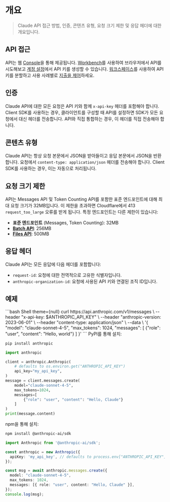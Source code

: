 # 개요

> Claude API 접근 방법, 인증, 콘텐츠 유형, 요청 크기 제한 및 응답 헤더에 대한 개요입니다.

## API 접근

API는 웹 [Console](https://console.anthropic.com/)을 통해 제공됩니다. [Workbench](https://console.anthropic.com/workbench)를 사용하여 브라우저에서 API를 시도해보고 [계정 설정](https://console.anthropic.com/account/keys)에서 API 키를 생성할 수 있습니다. [워크스페이스](https://console.anthropic.com/settings/workspaces)를 사용하여 API 키를 분할하고 사용 사례별로 [지출을 제어](/ko/api/rate-limits)하세요.

## 인증

Claude API에 대한 모든 요청은 API 키와 함께 `x-api-key` 헤더를 포함해야 합니다. Client SDK를 사용하는 경우, 클라이언트를 구성할 때 API를 설정하면 SDK가 모든 요청에서 대신 헤더를 전송합니다. API와 직접 통합하는 경우, 이 헤더를 직접 전송해야 합니다.

## 콘텐츠 유형

Claude API는 항상 요청 본문에서 JSON을 받아들이고 응답 본문에서 JSON을 반환합니다. 요청에서 `content-type: application/json` 헤더를 전송해야 합니다. Client SDK를 사용하는 경우, 이는 자동으로 처리됩니다.

## 요청 크기 제한

API는 Messages API 및 Token Counting API를 포함한 표준 엔드포인트에 대해 최대 요청 크기가 32MB입니다. 이 제한을 초과하면 Cloudflare에서 413 `request_too_large` 오류를 받게 됩니다. 특정 엔드포인트는 다른 제한이 있습니다:

* **표준 엔드포인트** (Messages, Token Counting): 32MB
* **[Batch API](/ko/docs/build-with-claude/batch-processing)**: 256MB
* **[Files API](/ko/docs/build-with-claude/files)**: 500MB

## 응답 헤더

Claude API는 모든 응답에 다음 헤더를 포함합니다:

* `request-id`: 요청에 대한 전역적으로 고유한 식별자입니다.
* `anthropic-organization-id`: 요청에 사용된 API 키와 연결된 조직 ID입니다.

## 예제

<Tabs>
  <Tab title="curl">
    ```bash Shell theme={null}
    curl https://api.anthropic.com/v1/messages \
         --header "x-api-key: $ANTHROPIC_API_KEY" \
         --header "anthropic-version: 2023-06-01" \
         --header "content-type: application/json" \
         --data \
    '{
        "model": "claude-sonnet-4-5",
        "max_tokens": 1024,
        "messages": [
            {"role": "user", "content": "Hello, world"}
        ]
    }'
    ```
  </Tab>

<Tab title="Python">
    PyPI를 통해 설치:

```bash  theme={null}
pip install anthropic
```

```Python Python theme={null}
import anthropic

client = anthropic.Anthropic(
    # defaults to os.environ.get("ANTHROPIC_API_KEY")
    api_key="my_api_key",
)
message = client.messages.create(
    model="claude-sonnet-4-5",
    max_tokens=1024,
    messages=[
        {"role": "user", "content": "Hello, Claude"}
    ]
)
print(message.content)
```
</Tab>

<Tab title="TypeScript">
    npm을 통해 설치:

```bash  theme={null}
npm install @anthropic-ai/sdk
```

```TypeScript TypeScript theme={null}
import Anthropic from '@anthropic-ai/sdk';

const anthropic = new Anthropic({
  apiKey: 'my_api_key', // defaults to process.env["ANTHROPIC_API_KEY"]
});

const msg = await anthropic.messages.create({
  model: "claude-sonnet-4-5",
  max_tokens: 1024,
  messages: [{ role: "user", content: "Hello, Claude" }],
});
console.log(msg);
```
</Tab>
</Tabs>
